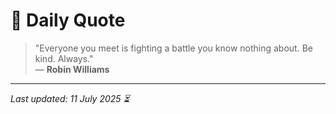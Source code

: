 # 📜 Daily Quote

> "Everyone you meet is fighting a battle you know nothing about. Be kind. Always."  
> — **Robin Williams**

---

_Last updated: 11 July 2025 ⏳_
